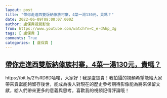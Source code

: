 ```yaml
---
layout: post
title: "帶你走進西雙版納傣族村寨，4菜一湯130元，貴嗎？"
date: 2022-06-09T08:00:07.000Z
author: 盧保貴視覺影像
from: https://www.youtube.com/watch?v=C_e-dAhp_3g
tags: [ 盧保貴 ]
comments: True
categories: [ 盧保貴 ]
---
```

<!--1654761607000-->
[帶你走進西雙版納傣族村寨，4菜一湯130元，貴嗎？](https://www.youtube.com/watch?v=C_e-dAhp_3g)
------

<div>
https://bit.ly/2YsRD8D哈嘍，大家好！我是盧寶貴！我拍攝的視頻希望能給大家帶來貢獻能夠留存後世，能成為後人對現在的歷史參考期待影像能為將來保留文獻，給人們帶來更多的意義與思考。喜歡我的視頻記得評論哦！
</div>
